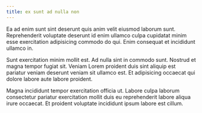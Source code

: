 ```yaml
---
title: ex sunt ad nulla non
---
```


Ea ad enim sunt sint deserunt quis anim velit eiusmod laborum sunt. Reprehenderit voluptate deserunt id enim ullamco culpa cupidatat minim esse exercitation adipisicing commodo do qui. Enim consequat et incididunt ullamco in.

Sunt exercitation minim mollit est. Ad nulla sint in commodo sunt. Nostrud et magna tempor fugiat sit. Veniam Lorem proident duis sint aliquip est pariatur veniam deserunt veniam sit ullamco est. Et adipisicing occaecat qui dolore labore aute labore proident.

Magna incididunt tempor exercitation officia ut. Labore culpa laborum consectetur pariatur exercitation mollit duis eu reprehenderit labore aliqua irure occaecat. Et proident voluptate incididunt ipsum labore est cillum.